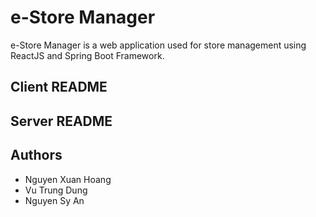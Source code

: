 # e-Store Manager
e-Store Manager is a web application used for store management using ReactJS and Spring Boot Framework.

## Client README

## Server README


## Authors
- Nguyen Xuan Hoang
- Vu Trung Dung
- Nguyen Sy An
